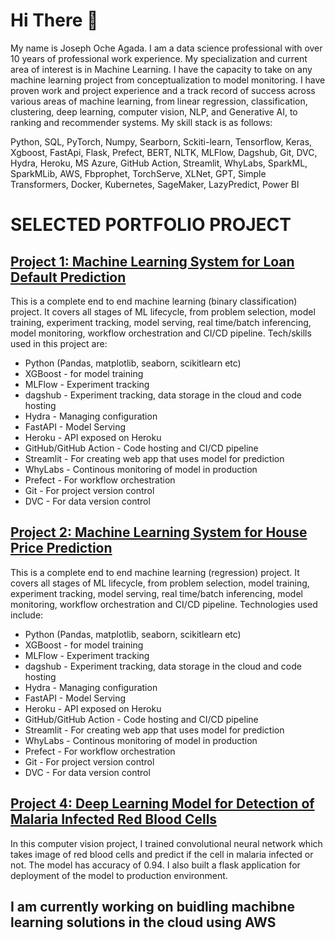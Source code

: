 # Hi There 👋
My name is Joseph Oche Agada. I am a data science professional with over 10 years of professional work experience. My specialization and current area of interest is in Machine Learning. I have the capacity to take on any machine learning project from conceptualization to model monitoring. I have proven work and project experience and a track record of success across various areas of machine learning, from linear regression, classification, clustering, deep learning, computer vision, NLP, and Generative AI, to ranking and recommender systems.  My skill stack is as follows:

Python, SQL, PyTorch, Numpy, Searborn, Sckiti-learn, Tensorflow, Keras, Xgboost, FastApi, Flask, Prefect, BERT, NLTK, MLFlow, Dagshub, Git, DVC, Hydra, Heroku, MS Azure, GitHub Action, Streamlit, WhyLabs, SparkML, SparkMLib,  AWS, Fbprophet, TorchServe, XLNet, GPT, Simple Transformers, Docker, Kubernetes, SageMaker,  LazyPredict, Power BI

# SELECTED PORTFOLIO PROJECT

## [Project 1: Machine Learning System for Loan Default Prediction](https://github.com/joagada2/loan-default-prediction-model)
This is a complete end to end machine learning (binary classification) project. It covers all stages of ML lifecycle, from problem selection, model training, experiment tracking, model serving, real time/batch inferencing, model monitoring, workflow orchestration and CI/CD pipeline. Tech/skills used in this project are:
 - Python (Pandas, matplotlib, seaborn, scikitlearn etc)
 - XGBoost - for model training
 - MLFlow - Experiment tracking
 - dagshub - Experiment tracking, data storage in the cloud and code hosting
 - Hydra - Managing configuration
 - FastAPI - Model Serving
 - Heroku - API exposed on Heroku
 - GitHub/GitHub Action - Code hosting and CI/CD pipeline
 - Streamlit - For creating web app that uses model for prediction
 - WhyLabs - Continous monitoring of model in production
 - Prefect - For workflow orchestration
 - Git - For project version control
 - DVC - For data version control

## [Project 2: Machine Learning System for House Price Prediction](https://github.com/joagada2/king-county-house-price-prediction)
This is a complete end to end machine learning (regression) project. It covers all stages of ML lifecycle, from problem selection, model training, experiment tracking, model serving, real time/batch inferencing, model monitoring, workflow orchestration and CI/CD pipeline. Technologies used include:
 - Python (Pandas, matplotlib, seaborn, scikitlearn etc)
 - XGBoost - for model training
 - MLFlow - Experiment tracking
 - dagshub - Experiment tracking, data storage in the cloud and code hosting
 - Hydra - Managing configuration
 - FastAPI - Model Serving
 - Heroku - API exposed on Heroku
 - GitHub/GitHub Action - Code hosting and CI/CD pipeline
 - Streamlit - For creating web app that uses model for prediction
 - WhyLabs - Continous monitoring of model in production
 - Prefect - For workflow orchestration
 - Git - For project version control
 - DVC - For data version control
   
## [Project 4: Deep Learning Model for Detection of Malaria Infected Red Blood Cells](https://github.com/joagada2/deep_learning_model_for_detecting_malaria_infected_red_blood_cell)
In this computer vision project, I trained convolutional neural network which takes image of red blood cells and predict if the cell in malaria infected or not. The model has accuracy of 0.94. I also built a flask application for deployment of the model to production environment.

## I am currently working on buidling machibne learning solutions in the cloud using AWS


